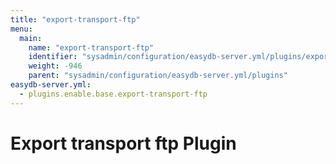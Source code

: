 ```yaml
---
title: "export-transport-ftp"
menu:
  main:
    name: "export-transport-ftp"
    identifier: "sysadmin/configuration/easydb-server.yml/plugins/export-transport-ftp"
    weight: -946
    parent: "sysadmin/configuration/easydb-server.yml/plugins"
easydb-server.yml:
  - plugins.enable.base.export-transport-ftp
---
```


# Export transport ftp Plugin